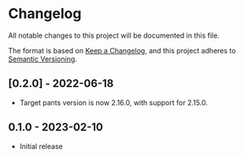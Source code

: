 # Changelog

All notable changes to this project will be documented in this file.

The format is based on [Keep a Changelog](https://keepachangelog.com/en/1.0.0/),
and this project adheres to [Semantic Versioning](https://semver.org/spec/v2.0.0.html).

## [0.2.0] - 2022-06-18

* Target pants version is now 2.16.0, with support for 2.15.0.

## 0.1.0 - 2023-02-10

* Initial release
